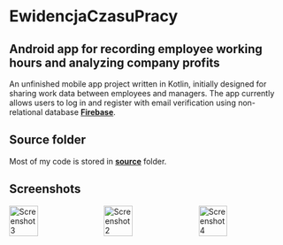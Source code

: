 # EwidencjaCzasuPracy
## Android app for recording employee working hours and analyzing company profits
An unfinished mobile app project written in Kotlin, initially designed for sharing work data between employees and managers. The app currently allows users to log in and register with email verification using non-relational database [**Firebase**](https://firebase.google.com/).
## Source folder
Most of my code is stored in [**source**](app/src/main/java/com/ewidencjaczasupracy) folder.

## Screenshots
<div style="display: flex; justify-content: space-between;">
  <img src="screenshots/screen3.png" alt="Screenshot 3" style="width: 32%;"/>
  <img src="screenshots/screen2.png" alt="Screenshot 2" style="width: 32%;"/>
  <img src="screenshots/screen4.png" alt="Screenshot 4" style="width: 32%;"/>
</div>
